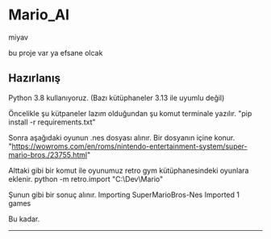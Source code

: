 # Mario_AI
miyav

bu proje var ya efsane olcak


Hazırlanış
------------------------------------------------
Python 3.8 kullanıyoruz. (Bazı kütüphaneler 3.13 ile uyumlu değil)


Öncelikle şu kütpaneler lazım olduğundan şu komut terminale yazılır.
"pip install -r requirements.txt"


Sonra aşağıdaki oyunun .nes dosyası alınır. Bir dosyanın içine konur.
"https://wowroms.com/en/roms/nintendo-entertainment-system/super-mario-bros./23755.html"


Alttaki gibi bir komut ile oyunumuz retro gym kütüphanesindeki oyunlara eklenir.
python -m retro.import "C:\Dev\Mario"


Şunun gibi bir sonuç alınır.
Importing SuperMarioBros-Nes
Imported 1 games

Bu kadar.

------------------------------------------------

